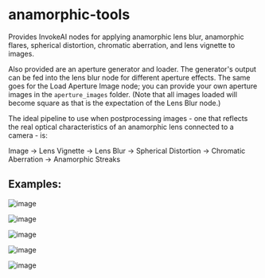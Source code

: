 # anamorphic-tools
Provides InvokeAI nodes for applying anamorphic lens blur, anamorphic flares, spherical distortion, chromatic
aberration, and lens vignette to images.

Also provided are an aperture generator and loader. The generator's output can be fed into the lens blur node for
different aperture effects. The same goes for the Load Aperture Image node; you can provide your own aperture images
in the `aperture_images` folder. (Note that all images loaded will become square as that is the expectation of the
Lens Blur node.)

The ideal pipeline to use when postprocessing images - one that reflects the real optical characteristics of an
anamorphic lens connected to a camera - is:

Image &rarr; Lens Vignette &rarr; Lens Blur &rarr; Spherical Distortion &rarr; Chromatic Aberration &rarr;
Anamorphic Streaks

## Examples:

![image](https://github.com/user-attachments/assets/86b596f3-5f8a-4fc6-a9e1-fee613002729)

![image](https://github.com/user-attachments/assets/0ec688c5-5903-44d0-9e13-7c0d6bccb20d)

![image](https://github.com/user-attachments/assets/969a5668-e3d6-4727-96f4-352500dea1cc)

![image](https://github.com/user-attachments/assets/c34a0d03-cf65-4fc2-9eb6-e4feeebb4c53)

![image](https://github.com/user-attachments/assets/e56375f7-862a-4bfc-8b43-d284f8477cac)
